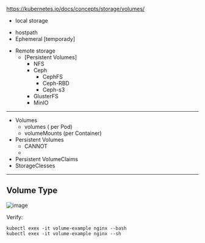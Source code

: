https://kubernetes.io/docs/concepts/storage/volumes/

* local storage
 - hostpath
 - Ephemeral [temporady]

* Remote storage
  - [Persistent Volumes]
     + NFS
     + Ceph
        * CephFS
        * Ceph-RBD
        * Ceph-s3
      + GlusterFS
      + MinIO

--------------------------------------------------------------------------
* Volumes
  - volumes  ( per Pod)
  - volumeMounts (per Container)
* Persistent Volumes
  - CANNOT
  - 
* Persistent VolumeClaims
* StorageClesses
  

---------------------------------------------------------------------------
 ## Volume Type

 ![image](https://github.com/user-attachments/assets/b415c151-2bfe-4456-9cce-aa634a5595c3)
 
Verify:
```
kubectl exex -it volume-example nginx --bash
kubectl exex -it volume-example nginx --sh
```
